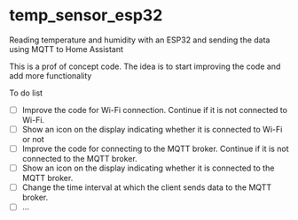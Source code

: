 # temp_sensor_esp32
Reading temperature and humidity with an ESP32 and sending the data using MQTT to Home Assistant

This is a prof of concept code. The idea is to start improving the code and add more functionality

To do list
- [ ] Improve the code for Wi-Fi connection. Continue if it is not connected to Wi-Fi.
- [ ] Show an icon on the display indicating whether it is connected to Wi-Fi or not
- [ ] Improve the code for connecting to the MQTT broker. Continue if it is not connected to the MQTT broker.
- [ ] Show an icon on the display indicating whether it is connected to the MQTT broker.
- [ ] Change the time interval at which the client sends data to the MQTT broker.
- [ ] ...